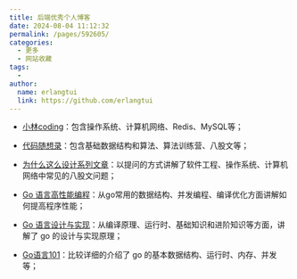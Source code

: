 ```yaml
---
title: 后端优秀个人博客
date: 2024-08-04 11:12:32
permalink: /pages/592605/
categories:
  - 更多
  - 网站收藏
tags:
  - 
author: 
  name: erlangtui
  link: https://github.com/erlangtui
---
```


* [小林coding](https://xiaolincoding.com/)：包含操作系统、计算机网络、Redis、MySQL等；
* [代码随想录](https://www.programmercarl.com/)：包含基础数据结构和算法、算法训练营、八股文等；
* [为什么这么设计系列文章](https://draveness.me/whys-the-design/)：以提问的方式讲解了软件工程、操作系统、计算机网络中常见的八股文问题；

* [Go 语言高性能编程](https://geektutu.com/post/high-performance-go.html)：从go常用的数据结构、并发编程、编译优化方面讲解如何提高程序性能；
* [Go 语言设计与实现](https://draveness.me/golang/)：从编译原理、运行时、基础知识和进阶知识等方面，讲解了 go 的设计与实现原理；
* [Go语言101](https://www.bookstack.cn/read/golang101-1.21.a/cover.xhtml)：比较详细的介绍了 go 的基本数据结构、运行时、内存、并发等；
<!-- * []()： -->
<!-- * []()： -->
<!-- * []()： -->
<!-- * []()： -->